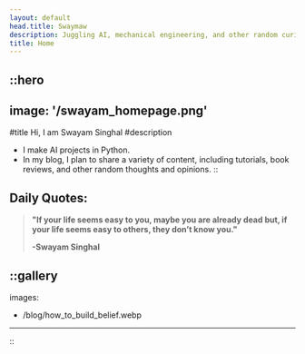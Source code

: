 ```yaml
---
layout: default
head.title: Swaymaw
description: Juggling AI, mechanical engineering, and other random curiosities. 
title: Home
---
```


::hero
---
image: '/swayam_homepage.png'
---

#title
Hi, I am Swayam Singhal
#description
- I make AI projects in Python. <br/>
- In my blog, I plan to share a variety of content, including tutorials, book reviews, and other random thoughts and opinions.
::
## Daily Quotes:
> **"If your life seems easy to you, maybe you are already dead but, if your life seems easy to others, they don’t know you."**
> 
> **\-Swayam Singhal**

::gallery
---
images:
  - /blog/how_to_build_belief.webp
---
::
